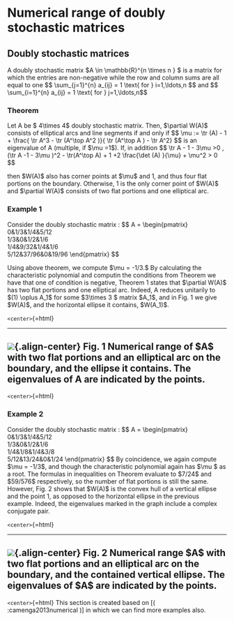 Numerical range of doubly stochastic matrices
=============================================

Doubly stochastic matrices
--------------------------

A doubly stochastic matrix \$A \\in \\mathbb{R}\^{n \\times n } \$ is a
matrix for which the entries are non-negative while the row and column
sums are all equal to one \$\$ \\sum\_{j=1}\^{n} a\_{ij} = 1 \\text{ for
} i=1,\\ldots,n \$\$ and \$\$ \\sum\_{i=1}\^{n} a\_{ij} = 1 \\text{ for
} j=1,\\ldots,n\$\$

### Theorem

Let A be \$ 4\\times 4\$ doubly stochastic matrix. Then, \$\\partial
W(A)\$ consists of elliptical arcs and line segments if and only if \$\$
\\mu := \\tr (A) - 1 + \\frac{ \\tr A\^3 - \\tr (A\^\\top A\^2 )}{ \\tr
(A\^\\top A ) - \\tr A\^2} \$\$ is an eigenvalue of A (multiple, if
\$\\mu =1\$). If, in addition \$\$ \\tr A - 1 - 3\\mu \>0 , (\\tr A -1 -
3\\mu )\^2 - \\tr(A\^\\top A) + 1 +2 \\frac{\\det (A) }{\\mu} + \\mu\^2
\> 0 \$\$

then \$W(A)\$ also has corner points at \$\\mu\$ and 1, and thus four
flat portions on the boundary. Otherwise, 1 is the only corner point of
\$W(A)\$ and \$\\partial W(A)\$ consists of two flat portions and one
elliptical arc.

### Example 1

Consider the doubly stochastic matrix : \$\$ A = \\begin{pmatrix}
0&1/3&1/4&5/12\
1/3&0&1/2&1/6\
1/4&9/32&1/4&1/6\
5/12&37/96&0&19/96 \\end{pmatrix} \$\$

Using above theorem, we compute \$\\mu = -1/3.\$ By calculating the
characteristic polynomial and computin the conditions from Theorem we
have that one of condition is negative, Theorem 1 states that
\$\\partial W(A)\$ has two flat portions and one elliptical arc. Indeed,
A reduces unitarily to \$(1) \\oplus A_1\$ for some \$3\\times 3 \$
matrix \$A_1\$, and in Fig. 1 we give \$W(A)\$, and the horizontal
ellipse it contains, \$W(A_1)\$.

`<center>`{=html}

  ------------------------------------------------------------------------------------------------------------------------------------------------------------------------------
  ![](/numerical-range/examples/r1.jpg){.align-center}
  Fig. 1 Numerical range of \$A\$ with two flat portions and an elliptical arc on the boundary, and the ellipse it contains. The eigenvalues of A are indicated by the points.
  ------------------------------------------------------------------------------------------------------------------------------------------------------------------------------

`<center>`{=html}

### Example 2

Consider the doubly stochastic matrix : \$\$ A = \\begin{pmatrix}
0&1/3&1/4&5/12\
1/3&0&1/2&1/6\
1/4&1/8&1/4&3/8\
5/12&13/24&0&1/24 \\end{pmatrix} \$\$ By coincidence, we again compute
\$\\mu = -1/3\$, and though the characteristic polynomial again has
\$\\mu \$ as a root. The formulas in inequalities on Theorem evaluate to
\$7/24\$ and \$59/576\$ respectively, so the number of flat portions is
still the same. However, Fig. 2 shows that \$W(A)\$ is the convex hull
of a vertical ellipse and the point 1, as opposed to the horizontal
ellipse in the previous example. Indeed, the eigenvalues marked in the
graph include a complex conjugate pair.

`<center>`{=html}

  --------------------------------------------------------------------------------------------------------------------------------------------------------------------------------------
  ![](/numerical-range/examples/r2.jpg){.align-center}
  Fig. 2 Numerical range \$A\$ with two flat portions and an elliptical arc on the boundary, and the contained vertical ellipse. The eigenvalues of \$A\$ are indicated by the points.
  --------------------------------------------------------------------------------------------------------------------------------------------------------------------------------------

`<center>`{=html} This section is created based on \[(
:camenga2013numerical )\] in which we can find more examples also.
